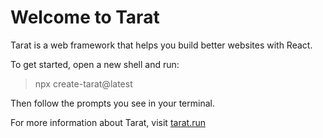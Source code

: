 # Welcome to Tarat

Tarat is a web framework that helps you build better websites with React.

To get started, open a new shell and run:

> npx create-tarat@latest

Then follow the prompts you see in your terminal.

For more information about Tarat, visit [tarat.run](https://tarat.run)

